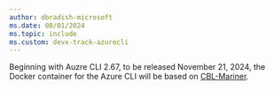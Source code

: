 ```yaml
---
author: dbradish-microsoft
ms.date: 08/01/2024
ms.topic: include
ms.custom: devx-track-azurecli
---
```


Beginning with Auzre CLI 2.67, to be released November 21, 2024, the Docker container for the Azure CLI will be based on [CBL-Mariner](https://mcr.microsoft.com/en-us/product/cbl-mariner/base/core/about).
